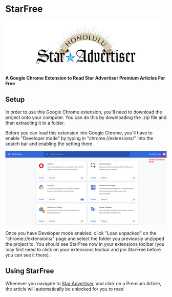 # StarFree
![Star Advertister Logo](images/star_advertiser_logo_banner.jpg)
**A Google Chrome Extension to Read Star Advertiser Premium Articles For Free**

## Setup
In order to use this Google Chrome extension, you'll need to download the project onto your computer. 
You can do this by downloading the .zip file and then extracting it to a folder.

Before you can load this extension into Google Chrome, you'll have to enable "Developer mode" by typing in "chrome://extensions/" into the search bar and enabling the setting there. 

![Enable Developer Mode](images/chrome_extension_devmode_diagram.png)

Once you have Developer mode enabled, click "Load unpacked" on the "chrome://extensions/" page and select the folder you previously unzipped the project to. You should see StarFree now in your extensions toolbar (you may first need to click on your extensions toolbar and pin StarFree before you can see it there).


## Using StarFree
Whenever you navigate to [Star Advertiser](https://www.staradvertiser.com/), and click on a Premium Article, the article will automatically be unlocked for you to read

